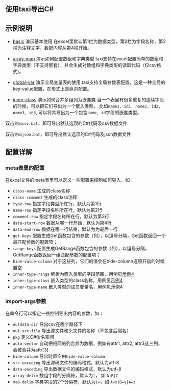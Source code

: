 ## 使用taxi导出C#


## 示例说明

* [basic](basic) 演示基本使用
    在excel里默认第1栏为数据类型，第2栏为字段名称，第3栏为注释文字，数据内容从第4栏开始。
    
* [array-map](array-map) 演示如何配置数组和字典类型
    taxi支持在excel配置简单的数组和字典类型（不支持嵌套），并会生成对数组和字典类型的读取代码（仅csv格式)。
    
* [global-var](global-var) 演示全局变量表的使用
    taxi支持全局参数表配置，这是一种全局的key-value配置，在形式上是纵向配置。
    
* [inner-class](inner-class) 演示如何合并多组列为嵌套类
    当一个表里有很多重复的连续字段的时候，可以把它们导出为一个嵌入类型，
    比如`name1, id1, name2, id2, name3, id3`, 可以将其导出为一个包含`name, id`字段的嵌套类型。
    
    
双击`导出csv.bat`，即可导出默认选项的C#代码及csv数据文件

双击`导出json.bat`，即可导出默认选项的C#代码及json数据文件


## 配置详解


### meta表里的配置

在excel文件的meta表里可以定义一些配置来控制如何导入，如：

* `class-name`  生成的class名称	
* `class-comment`   生成的class注释
* `type-row` 指定字段类型所在行，默认为第1行
* `name-row` 指定字段名称所在行，默认为第2行
* `comment-row` 指定字段名称所在行，默认为第3行
* `data-start-row` 数据从哪一行开始，默认为第4行
* `data-end-row` 数据在哪一行结束，默认为为最后一行
* `get-keys` 配置生成Get函数包含的参数（列），以逗号分隔，Get函数返回一个最匹配参数的配置项；
* `range-keys`  配置生成GetRange函数包含的参数（列），以逗号分隔，GetRange函数返回一组匹配参数的配置项；
* `hide-value-column` 对于这些列，它们的值会在hide-column选项开启的时候置空
* `inner-type-range`  解析为嵌入类型的字段范围，用例见[示例4](../inner-class)
* `inner-type-class` 嵌入类型的class名称，用例见[示例4](../inner-class)
* `inner-type-name` 嵌入类型的成员变量名，用例见[示例4](../inner-class)

### import-args参数

在命令行可以指定一些控制导出内容的参数，如：

* `outdata-dir` 导出csv在哪个路径下
* `out-src-file` 导出源文件和头文件的名称（不包含后缀名）
* `pkg` 定义C#命名空间
* `auto-vector` 自动把相同的列合并为数据，例如有attr1, attr2, attr3这三列，会被合并为attr[3]
* `hide-column` 导出时置空由`hide-value-column`
* `src-encoding` 导出源码文件的编码格式，默认为utf-8
* `data-encoding` 导出数据文件的编码格式，默认为utf-8
* `array-delim` 数组字段的分隔符，默认为`|`， 如 `A|B|C`
* `map-delim` 字典字段的2个分隔符，默认为`|=`，如 `A=x|B=y|A=z` 
